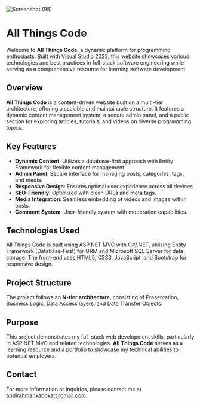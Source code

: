 
![Screenshot (95)](https://github.com/user-attachments/assets/a1310006-7264-477b-bb86-dc0843b96eef)

# All Things Code

Welcome to **All Things Code**, a dynamic platform for programming enthusiasts. Built with Visual Studio 2022, this website showcases various technologies and best practices in full-stack software engineering while serving as a comprehensive resource for learning software development.

## Overview

**All Things Code** is a content-driven website built on a multi-tier architecture, offering a scalable and maintainable structure. It features a dynamic content management system, a secure admin panel, and a public section for exploring articles, tutorials, and videos on diverse programming topics.

## Key Features

- **Dynamic Content**: Utilizes a database-first approach with Entity Framework for flexible content management.
- **Admin Panel**: Secure interface for managing posts, categories, tags, and media.
- **Responsive Design**: Ensures optimal user experience across all devices.
- **SEO-Friendly**: Optimized with clean URLs and meta tags.
- **Media Integration**: Seamless embedding of videos and images within posts.
- **Comment System**: User-friendly system with moderation capabilities.

## Technologies Used

All Things Code is built using ASP.NET MVC with C#/.NET, utilizing Entity Framework (Database-First) for ORM and Microsoft SQL Server for data storage. The front-end uses HTML5, CSS3, JavaScript, and Bootstrap for responsive design.

## Project Structure

The project follows an **N-tier architecture**, consisting of Presentation, Business Logic, Data Access layers, and Data Transfer Objects.

## Purpose

This project demonstrates my full-stack web development skills, particularly in ASP.NET MVC and related technologies. **All Things Code** serves as a learning resource and a portfolio to showcase my technical abilities to potential employers.

## Contact

For more information or inquiries, please contact me at [abdirahmanxabokar@gmail.com](mailto:abdirahmanxabokar@gmail.com).

